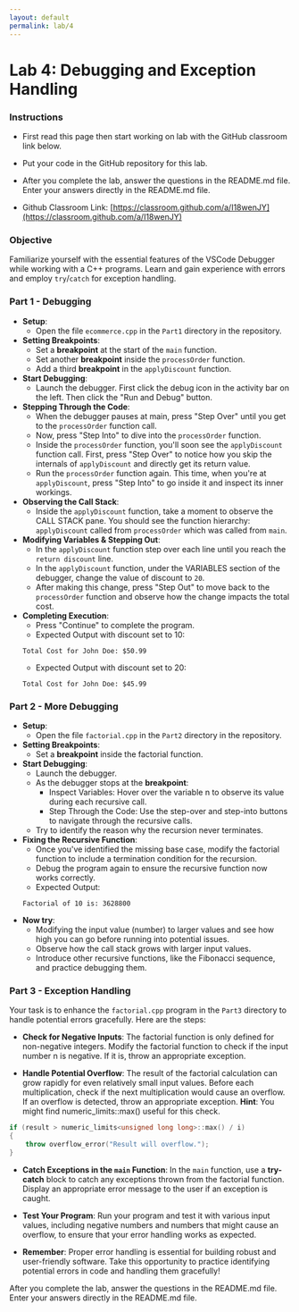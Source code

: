 ```yaml
---
layout: default
permalink: lab/4
---
```


# Lab 4: Debugging and Exception Handling

### Instructions
* First read this page then start working on lab with the GitHub classroom link below.

* Put your code in the GitHub repository for this lab.

* After you complete the lab, answer the questions in the README.md file. Enter your answers directly in the README.md file.

* Github Classroom Link: [https://classroom.github.com/a/I18wenJY](https://classroom.github.com/a/I18wenJY)


### Objective
Familiarize yourself with the essential features of the VSCode Debugger while working with a C++ programs. Learn and gain experience with errors and employ `try`/`catch` for exception handling.

### Part 1 - Debugging 
* __Setup__:
    - Open the file `ecommerce.cpp` in the `Part1` directory in the repository.
* __Setting Breakpoints__:
    - Set a __breakpoint__ at the start of the `main` function.
    - Set another __breakpoint__ inside the `processOrder` function.
    - Add a third __breakpoint__ in the `applyDiscount` function.
* __Start Debugging__: 
    - Launch the debugger. First click the debug icon in the activity bar on the left. Then click the "Run and Debug" button. 
* __Stepping Through the Code__:
    - When the debugger pauses at main, press "Step Over" until you get to the `processOrder` function call.
    - Now, press "Step Into" to dive into the `processOrder` function.
    - Inside the `processOrder` function, you'll soon see the `applyDiscount` function call. First, press "Step Over" to notice how you skip the internals of `applyDiscount` and directly get its return value.
    - Run the `processOrder` function again. This time, when you're at `applyDiscount`, press "Step Into" to go inside it and inspect its inner workings.
* __Observing the Call Stack__:
    - Inside the `applyDiscount` function, take a moment to observe the CALL STACK pane. You should see the function hierarchy: `applyDiscount` called from `processOrder` which was called from `main`.
* __Modifying Variables & Stepping Out__:
    - In the `applyDiscount` function step over each line until you reach the `return discount` line.
    - In the `applyDiscount` function, under the VARIABLES section of the debugger, change the value of discount to `20`.
    - After making this change, press "Step Out" to move back to the `processOrder` function and observe how the change impacts the total cost.
* __Completing Execution__:
    - Press "Continue" to complete the program.
    - Expected Output with discount set to 10:
    ```
    Total Cost for John Doe: $50.99
    ```
    - Expected Output with discount set to 20:
    ```
    Total Cost for John Doe: $45.99
    ```

### Part 2 - More Debugging

* __Setup__:
    - Open the file `factorial.cpp` in the `Part2` directory in the repository.
* __Setting Breakpoints__: 
    - Set a __breakpoint__ inside the factorial function.
* __Start Debugging__: 
    - Launch the debugger.
    - As the debugger stops at the __breakpoint__:
        * Inspect Variables: Hover over the variable n to observe its value during each recursive call.
        * Step Through the Code: Use the step-over and step-into buttons to navigate through the recursive calls.
    - Try to identify the reason why the recursion never terminates.
* __Fixing the Recursive Function__:
    - Once you've identified the missing base case, modify the factorial function to include a termination condition for the recursion.
    - Debug the program again to ensure the recursive function now works correctly.
    - Expected Output:
    ```
    Factorial of 10 is: 3628800
    ```
* __Now try__: 
    - Modifying the input value (number) to larger values and see how high you can go before running into potential issues. 
    - Observe how the call stack grows with larger input values.
    - Introduce other recursive functions, like the Fibonacci sequence, and practice debugging them.

 
### Part 3 - Exception Handling 

Your task is to enhance the `factorial.cpp` program in the `Part3` directory to handle potential errors gracefully. Here are the steps:

* __Check for Negative Inputs__: The factorial function is only defined for non-negative integers. Modify the factorial function to check if the input number n is negative. If it is, throw an appropriate exception.

* __Handle Potential Overflow__: The result of the factorial calculation can grow rapidly for even relatively small input values. Before each multiplication, check if the next multiplication would cause an overflow. If an overflow is detected, throw an appropriate exception. __Hint__: You might find numeric_limits<unsigned long long>::max() useful for this check.

```c++
if (result > numeric_limits<unsigned long long>::max() / i) 
{
    throw overflow_error("Result will overflow.");
}
```

* __Catch Exceptions in the `main` Function__: In the `main` function, use a __try-catch__ block to catch any exceptions thrown from the factorial function. Display an appropriate error message to the user if an exception is caught.

* __Test Your Program__: Run your program and test it with various input values, including negative numbers and numbers that might cause an overflow, to ensure that your error handling works as expected.

* __Remember__: Proper error handling is essential for building robust and user-friendly software. Take this opportunity to practice identifying potential errors in code and handling them gracefully!


<div class="requirement">
After you complete the lab, answer the questions in the README.md file. Enter your answers directly in the README.md file.
</div>



